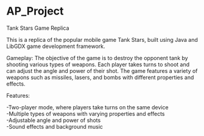 # AP_Project
Tank Stars Game Replica

This is a replica of the popular mobile game Tank Stars, built using Java and LibGDX game development framework.

Gameplay:
The objective of the game is to destroy the opponent tank by shooting various types of weapons. 
Each player takes turns to shoot and can adjust the angle and power of their shot. 
The game features a variety of weapons such as missiles, lasers, and bombs with different properties and effects.

Features:

-Two-player mode, where players take turns on the same device <br>
-Multiple types of weapons with varying properties and effects <br>
-Adjustable angle and power of shots <br>
-Sound effects and background music
